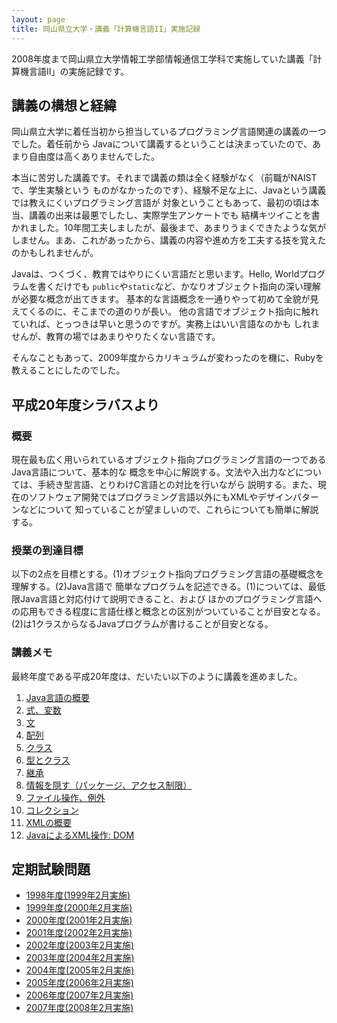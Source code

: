 ```yaml
---
layout: page
title: 岡山県立大学・講義「計算機言語II」実施記録
---
```

2008年度まで岡山県立大学情報工学部情報通信工学科で実施していた講義「計算機言語II」の実施記録です。

## 講義の構想と経緯

岡山県立大学に着任当初から担当しているプログラミング言語関連の講義の一つでした。着任前から
Javaについて講義するということは決まっていたので、あまり自由度は高くありませんでした。

本当に苦労した講義です。それまで講義の類は全く経験がなく（前職がNAISTで、学生実験という
ものがなかったのです）、経験不足な上に、Javaという講義では教えにくいプログラミング言語が
対象ということもあって、最初の頃は本当、講義の出来は最悪でしたし、実際学生アンケートでも
結構キツイことを書かれました。10年間工夫しましたが、最後まで、あまりうまくできたような気が
しません。まあ、これがあったから、講義の内容や進め方を工夫する技を覚えたのかもしれませんが。

Javaは、つくづく、教育ではやりにくい言語だと思います。Hello, Worldプログラムを書くだけでも
`public`や`static`など、かなりオブジェクト指向の深い理解が必要な概念が出てきます。
基本的な言語概念を一通りやって初めて全貌が見えてくるのに、そこまでの道のりが長い。
他の言語でオブジェクト指向に触れていれば、とっつきは早いと思うのですが。実務上はいい言語なのかも
しれませんが、教育の場ではあまりやりたくない言語です。

そんなこともあって、2009年度からカリキュラムが変わったのを機に、Rubyを教えることにしたのでした。

## 平成20年度シラバスより

### 概要

現在最も広く用いられているオブジェクト指向プログラミング言語の一つであるJava言語について、基本的な
概念を中心に解説する。文法や入出力などについては、手続き型言語、とりわけC言語との対比を行いながら
説明する。また、現在のソフトウェア開発ではプログラミング言語以外にもXMLやデザインパターンなどについて
知っていることが望ましいので、これらについても簡単に解説する。

### 授業の到達目標

以下の2点を目標とする。(1)オブジェクト指向プログラミング言語の基礎概念を理解する。(2)Java言語で
簡単なプログラムを記述できる。(1)については、最低限Java言語と対応付けて説明できること、および
ほかのプログラミング言語への応用もできる程度に言語仕様と概念との区別がついていることが目安となる。
(2)は1クラスからなるJavaプログラムが書けることが目安となる。

### 講義メモ

最終年度である平成20年度は、だいたい以下のように講義を進めました。

1. [Java言語の概要](https://drive.google.com/open?id=1sACCO4WxofqJ8XmC3xYBogVQZ10UnlGKqpR3KIOLyJw)
1. [式、変数](https://drive.google.com/open?id=1_B2d8jlG8NVCfUU8rloln2vFg5oy1S-_wx6qVnmcKzM)
1. [文](https://drive.google.com/open?id=1SNXPmU_sLDoanyQQvtUmjfgZGALqC1C0_mzKR04NfwA)
1. [配列](https://drive.google.com/open?id=1bfdYV2U5mqJoQhdmOEdaIyoyCPfpekMkACB2UibEfNA)
1. [クラス](https://drive.google.com/open?id=1dbvkqrDHa0T3WDqgG84M8cJCCYUNU-ZGbtaHDEG4N1Q)
1. [型とクラス](https://drive.google.com/open?id=1prhxvJcwLOP4-nZXApXX5XtvcOZouHu4v7PNcgLZwFo)
1. [継承](https://drive.google.com/open?id=1CTGsCjLgW2QBWuIj0gRDMHpwI-VYTkv2EVGutvOqBww)
1. [情報を隠す（パッケージ、アクセス制限）](https://drive.google.com/open?id=1fmYaCS-6bOJdm0qU1oN6vnUZPLgPmIFg_pYtJVurx_o)
1. [ファイル操作、例外](https://drive.google.com/open?id=12iJQZyvCwaY3b5unOwg24PDAOSEZNFidlR8MDI2ppeA)
1. [コレクション](https://drive.google.com/open?id=1yc9KsmJzplGTzZuXh-LXjKDdmN3iSIReihVUHYr1doE)
1. [XMLの概要](https://drive.google.com/open?id=1tZ9QHXPKNZexjri1ny81_QMRfPcdjgOmDAYvw6n7Fzk)
1. [JavaによるXML操作: DOM](https://drive.google.com/open?id=1BV7YqxEghT3hSPXfrUpnt4jU-qXDBvERdjnu44cVxpM)

## 定期試験問題

- [1998年度(1999年2月実施)](opu-computer-language-ii-exam-1999.pdf)
- [1999年度(2000年2月実施)](opu-computer-language-ii-exam-2000.pdf)
- [2000年度(2001年2月実施)](opu-computer-language-ii-exam-2001.pdf)
- [2001年度(2002年2月実施)](opu-computer-language-ii-exam-2002.pdf)
- [2002年度(2003年2月実施)](opu-computer-language-ii-exam-2003.pdf)
- [2003年度(2004年2月実施)](opu-computer-language-ii-exam-2004.pdf)
- [2004年度(2005年2月実施)](opu-computer-language-ii-exam-2005.pdf)
- [2005年度(2006年2月実施)](opu-computer-language-ii-exam-2006.pdf)
- [2006年度(2007年2月実施)](opu-computer-language-ii-exam-2007.pdf)
- [2007年度(2008年2月実施)](opu-computer-language-ii-exam-2008.pdf)
